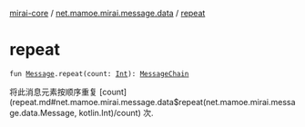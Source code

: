 [mirai-core](../index.md) / [net.mamoe.mirai.message.data](index.md) / [repeat](./repeat.md)

# repeat

`fun `[`Message`](-message/index.md)`.repeat(count: `[`Int`](https://kotlinlang.org/api/latest/jvm/stdlib/kotlin/-int/index.html)`): `[`MessageChain`](-message-chain/index.md)

将此消息元素按顺序重复 [count](repeat.md#net.mamoe.mirai.message.data$repeat(net.mamoe.mirai.message.data.Message, kotlin.Int)/count) 次.

